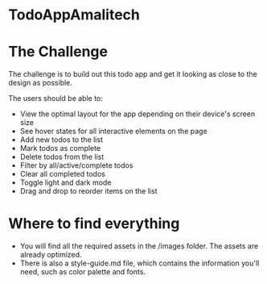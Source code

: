 # TodoAppAmalitech

# The Challenge
The challenge is to build out this todo app and get it looking as close to the design as possible.

The users should be able to:
- View the optimal layout for the app depending on their device's screen size
- See hover states for all interactive elements on the page
- Add new todos to the list
- Mark todos as complete
- Delete todos from the list
- Filter by all/active/complete todos
- Clear all completed todos
- Toggle light and dark mode
- Drag and drop to reorder items on the list

# Where to find everything
- You will find all the required assets in the /images folder. The assets are already optimized.
- There is also a style-guide.md file, which contains the information you'll need, such as color palette and fonts.
